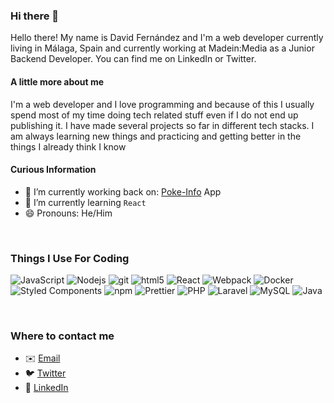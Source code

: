 ### Hi there 👋

Hello there! My name is David Fernández and I'm a web developer currently living in Málaga, Spain and currently working at Madein:Media as a Junior Backend Developer.
You can find me on LinkedIn or Twitter.


#### A little more about me

I'm a web developer and I love programming and because of this I usually spend most of my time doing tech related stuff even if I do not end up publishing it.
I have made several projects so far in different tech stacks. I am always learning new things and practicing and getting better in the things I already think I know


#### Curious Information

  -  🔭 I’m currently working back on: [Poke-Info](https://github.com/DavidFFDAW/Poke-App) App
  -  🌱 I’m currently learning `React`
  -  😄 Pronouns: He/Him

<br/>
<!-- 
#### My GitHub Stats
-->

<!-- [![My Stats](https://github-readme-stats.vercel.app/api?username=DavidFFDAW)](https://github.com/anuraghazra/github-readme-stats) -->
<!-- 
![DavidFFDAW's GitHub stats](https://github-readme-stats.vercel.app/api?username=DavidFFDAW&theme=light&count_private=true&show_icons=true&a)
[![My Top Langs](https://github-readme-stats.vercel.app/api/top-langs/?username=DavidFFDAW&&theme=light&show_icons=true&count_private=true&layout=compact&langs_count=10&a)](https://github.com/anuraghazra/github-readme-stats)
-->

<!-- [![willianrod's wakatime stats](https://github-readme-stats.vercel.app/api/wakatime?username=DavidFFDAW)](https://github.com/anuraghazra/github-readme-stats) -->

<!-- 
<br/>
-->


### Things I Use For Coding

<p>
  <img alt="JavaScript" src="https://img.shields.io/badge/-JavaScript-FCAA00?style=flat-rounded&logo=JavaScript&logoColor=white" />
  <img alt="Nodejs" src="https://img.shields.io/badge/-Nodejs-43853d?style=flat-rounded&logo=Node.js&logoColor=white" />
  <img alt="git" src="https://img.shields.io/badge/-Git-F05032?style=flat-rounded&logo=git&logoColor=white" />
  <img alt="html5" src="https://img.shields.io/badge/-HTML5-E34F26?style=flat-rounded&logo=html5&logoColor=white" />
  
  <img alt="React" src="https://img.shields.io/badge/-React-45b8d8?style=flat-rounded&logo=react&logoColor=white" />
  <img alt="Webpack" src="https://img.shields.io/badge/-Webpack-8DD6F9?style=flat-rounded&logo=webpack&logoColor=white" /> 
  <img alt="Docker" src="https://img.shields.io/badge/-Docker-46a2f1?style=flat-rounded&logo=docker&logoColor=white" />
  
  <img alt="Styled Components" src="https://img.shields.io/badge/-Styled_Components-db7092?style=flat-rounded&logo=styled-components&logoColor=white" />
  <img alt="npm" src="https://img.shields.io/badge/-NPM-CB3837?style=flat-rounded&logo=npm&logoColor=white" />
  <img alt="Prettier" src="https://img.shields.io/badge/-Prettier-F7B93E?style=flat-rounded&logo=prettier&logoColor=white" />
  <img alt="PHP" src="https://img.shields.io/badge/-PHP-bb99ff?style=flat-rounded&logo=php&logoColor=white" />
  
  
  <img alt="Laravel" src="https://img.shields.io/badge/-Laravel-fb503b?style=flat-rounded&logo=laravel&logoColor=white" />
  <img alt="MySQL" src="https://img.shields.io/badge/-MySQL-e6e6ff?style=flat-rounded&logo=mysql&logoColor=black" />
  <img alt="Java" src="https://img.shields.io/badge/-Java-990000?style=flat-rounded&logo=java&logoColor=white" />
</p>

<br/>

### Where to contact me

  - :envelope: [Email](mailto:davidfernandezflores23@gmail.com)
  - :bird: [Twitter](https://twitter.com/davidFFloresDev)
  - :briefcase: [LinkedIn](https://www.linkedin.com/in/david-fern%C3%A1ndez-flores/)

